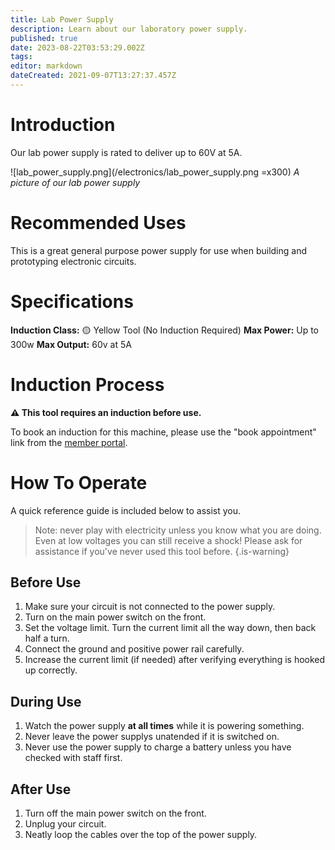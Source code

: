 ```yaml
---
title: Lab Power Supply
description: Learn about our laboratory power supply.
published: true
date: 2023-08-22T03:53:29.002Z
tags: 
editor: markdown
dateCreated: 2021-09-07T13:27:37.457Z
---
```


# Introduction
Our lab power supply is rated to deliver up to 60V at 5A.

![lab_power_supply.png](/electronics/lab_power_supply.png =x300)
*A picture of our lab power supply*

# Recommended Uses
This is a great general purpose power supply for use when building and prototyping electronic circuits.

# Specifications
**Induction Class:** 🟡 Yellow Tool (No Induction Required)
**Max Power:** Up to 300w
**Max Output:** 60v at 5A


# Induction Process
**⚠️ This tool requires an induction before use.**

To book an induction for this machine, please use the "book appointment" link from the [member portal](https://portal.brisbanemaker.space).

# How To Operate
A quick reference guide is included below to assist you.

> Note: never play with electricity unless you know what you are doing. Even at low voltages you can still receive a shock! Please ask for assistance if you've never used this tool before.
{.is-warning}


## Before Use
1. Make sure your circuit is not connected to the power supply.
2. Turn on the main power switch on the front.
3. Set the voltage limit. Turn the current limit all the way down, then back half a turn.
4. Connect the ground and positive power rail carefully.
5. Increase the current limit (if needed) after verifying everything is hooked up correctly.

## During Use
1. Watch the power supply **at all times** while it is powering something.
2. Never leave the power supplys unatended if it is switched on.
3. Never use the power supply to charge a battery unless you have checked with staff first.

## After Use
1. Turn off the main power switch on the front.
2. Unplug your circuit.
3. Neatly loop the cables over the top of the power supply.
